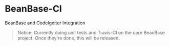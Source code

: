 BeanBase-CI
===========

BeanBase and CodeIgniter Integration

> Notice: Currently doing unit tests and Travis-CI on the core BeanBase project. Once they're done, this will be released.